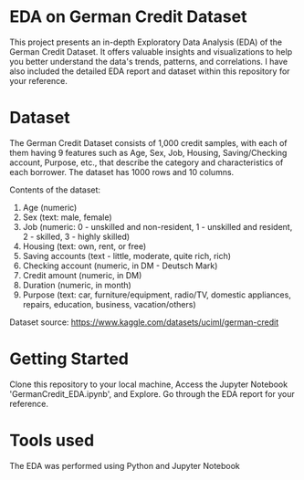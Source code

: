 ﻿# EDA on German Credit Dataset
This project presents an in-depth Exploratory Data Analysis (EDA) of the German Credit Dataset. It offers valuable insights and visualizations to help you better understand the data's trends, patterns, and correlations. I have also included the detailed EDA report and dataset within this repository for your reference.

# Dataset
The German Credit Dataset consists of 1,000 credit samples, with each of them having 9 features such as Age, Sex, Job, Housing, Saving/Checking account, Purpose, etc., that describe the category and characteristics of each borrower. The dataset has 1000 rows and 10 columns.

Contents of the dataset:
1. Age (numeric)
2. Sex (text: male, female)
3. Job (numeric: 0 - unskilled and non-resident, 1 - unskilled and resident, 2 - skilled, 3 - highly skilled)
4. Housing (text: own, rent, or free)
5. Saving accounts (text - little, moderate, quite rich, rich)
6. Checking account (numeric, in DM - Deutsch Mark)
7. Credit amount (numeric, in DM)
8. Duration (numeric, in month)
9. Purpose (text: car, furniture/equipment, radio/TV, domestic appliances, repairs, education, business, vacation/others)

Dataset source: https://www.kaggle.com/datasets/uciml/german-credit

# Getting Started
Clone this repository to your local machine, Access the Jupyter Notebook 'GermanCredit_EDA.ipynb', and Explore. Go through the EDA report for your reference.

# Tools used
The EDA was performed using Python and Jupyter Notebook
